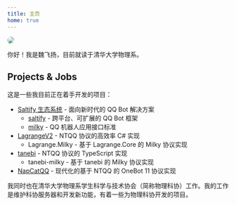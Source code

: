 ```yaml
---
title: 主页
home: true
---
```


<img src="https://avatars.githubusercontent.com/u/25684570" style="border-radius: 50%;"/>

你好！我是魏飞扬，目前就读于清华大学物理系。

## Projects & Jobs

这是一些我目前正在着手开发的项目：

- [Saltify 生态系统](https://github.com/SaltifyDev) - 面向新时代的 QQ Bot 解决方案
  - [saltify](https://github.com/SaltifyDev/saltify) - 跨平台、可扩展的 QQ Bot 框架
  - [milky](https://github.com/SaltifyDev/milky) - QQ 机器人应用接口标准
- [LagrangeV2](https://github.com/LagrangeDev/LagrangeV2) - NTQQ 协议的高效率 C# 实现
  - Lagrange.Milky - 基于 Lagrange.Core 的 Milky 协议实现
- [tanebi](https://github.com/SaltifyDev/tanebi) - NTQQ 协议的 TypeScript 实现
  - tanebi-milky - 基于 tanebi 的 Milky 协议实现
- [NapCatQQ](https://github.com/NapNeko/NapCatQQ) - 现代化的基于 NTQQ 的 OneBot 11 协议实现

我同时也在清华大学物理系学生科学与技术协会（简称物理科协）工作。我的工作是维护科协服务器和开发新功能，有着一些为物理科协开发的项目。
